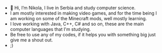 - 👋 Hi, I’m Nikola, I live in Serbia and study computer science.
- I am mostly interested in making video games, and for the time being I am working on some of the Minecraft mods, well mostly learning.
- I love working with Java, C++, C# and so on, these are the main computer languages that I'm studying. 
- Be free to use any of my codes, if it helps you with something big just give me a shout out.
- ;)
